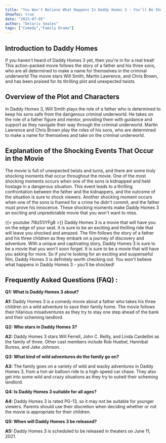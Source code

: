 ```yaml
---
title: "You Won't Believe What Happens In Daddy Homes 3 - You'll Be Shocked!"
ShowToc: true 
date: "2023-07-05"
author: "Deloris Seales" 
tags: ["Comedy","Family Drama"]
---
```

## Introduction to Daddy Homes 

If you haven't heard of Daddy Homes 3 yet, then you're in for a real treat! This action-packed movie follows the story of a father and his three sons, who are all determined to make a name for themselves in the criminal underworld The movie stars Will Smith, Martin Lawrence, and Chris Brown, and has been praised for its thrilling plot and unexpected twists

## Overview of the Plot and Characters

In Daddy Homes 3, Will Smith plays the role of a father who is determined to keep his sons safe from the dangerous criminal underworld. He takes on the role of a father figure and mentor, providing them with guidance and support as they navigate their way through the criminal underworld. Martin Lawrence and Chris Brown play the roles of his sons, who are determined to make a name for themselves and take on the criminal underworld.

## Explanation of the Shocking Events That Occur in the Movie

The movie is full of unexpected twists and turns, and there are some truly shocking moments that occur throughout the movie. One of the most shocking moments occurs when one of the sons is kidnapped and held hostage in a dangerous situation. This event leads to a thrilling confrontation between the father and the kidnappers, and the outcome of the situation is sure to shock viewers. Another shocking moment occurs when one of the sons is framed for a crime he didn't commit, and the father must prove his innocence. These shocking moments make Daddy Homes 3 an exciting and unpredictable movie that you won't want to miss.

{{< youtube 7I6z51iYFg8 >}} 
Daddy Homes 3 is a movie that will have you on the edge of your seat. It is sure to be an exciting and thrilling ride that will leave you shocked and amazed. The film follows the story of a father and his three children as they embark on a journey of discovery and adventure. With a unique and captivating story, Daddy Homes 3 is sure to be a movie that you won't soon forget. It is sure to be a movie that will have you asking for more. So if you're looking for an exciting and suspenseful film, Daddy Homes 3 is definitely worth checking out. You won't believe what happens in Daddy Homes 3 - you'll be shocked!

## Frequently Asked Questions (FAQ) :
**Q1: What is Daddy Homes 3 about?**

**A1:** Daddy Homes 3 is a comedy movie about a father who takes his three children on a wild adventure to save their family home. The movie follows their hilarious misadventures as they try to stay one step ahead of the bank and their scheming landlord.

**Q2: Who stars in Daddy Homes 3?**

**A2:** Daddy Homes 3 stars Will Ferrell, John C. Reilly, and Linda Cardellini as the family of three. Other cast members include Rob Huebel, Hannibal Buress, and Jake Johnson.


**Q3: What kind of wild adventures do the family go on?**

**A3:** The family goes on a variety of wild and wacky adventures in Daddy Homes 3, from a hot-air balloon ride to a high-speed car chase. They also get into some wild and crazy situations as they try to outwit their scheming landlord.

**Q4: Is Daddy Homes 3 suitable for all ages?**

**A4:** Daddy Homes 3 is rated PG-13, so it may not be suitable for younger viewers. Parents should use their discretion when deciding whether or not the movie is appropriate for their children.

**Q5: When will Daddy Homes 3 be released?**

**A5:** Daddy Homes 3 is scheduled to be released in theaters on June 11, 2021.



